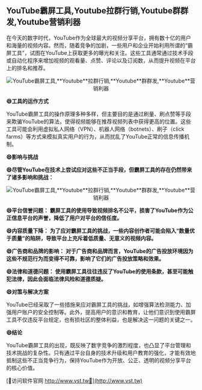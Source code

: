 ## **YouTube霸屏工具,**Youtube**拉群行销,**Youtube**群群发,**Youtube**营销利器**

在今天的数字时代，YouTube作为全球最大的视频分享平台，拥有数十亿的用户和海量的视频内容。然而，随着竞争的加剧，一些用户和企业开始利用所谓的“霸屏工具”，试图在YouTube上获取更多的曝光和关注。这些工具通常通过技术手段或自动化程序来增加视频的观看量、点赞、评论以及订阅数，从而提升视频在平台上的排名和推荐。

 <center><img src="https://vst.tw/MP4/tuiguang/png/6.png" alt="YouTube霸屏工具,**Youtube**拉群行销,**Youtube**群群发,**Youtube**营销利器"></center>

**😄工具的运作方式**

YouTube霸屏工具的操作原理多种多样，但主要目的是通过刷量、刷点赞等手段来欺骗YouTube的算法，使得视频能够在推荐视频列表中获得更高的位置。这些工具可能会利用虚拟私人网络（VPN）、机器人网络（botnets）、刷子（click farms）等方式来模拟真实用户的行为，从而扰乱了YouTube正常的信息传播机制。

**😄影响与挑战**

**😄尽管YouTube在技术上尝试应对这些不正当手段，但霸屏工具的存在仍然带来了诸多影响和挑战：**

 <center><img src="https://vst.tw/MP4/tuiguang/png/6.png" alt="YouTube霸屏工具,**Youtube**拉群行销,**Youtube**群群发,**Youtube**营销利器"></center>

**😄平台信誉问题： 霸屏工具的使用导致视频排名不公平，损害了YouTube作为公正信息平台的声誉，降低了用户对平台的信任度。**

**😄内容质量下降： 为了应对霸屏工具的挑战，一些内容创作者可能会陷入“数量优于质量”的陷阱，导致平台上充斥着低质量、无意义的视频内容。**

**😄广告商和品牌的影响： 对于广告商和品牌而言，YouTube的广告投放环境因为这些不规范行为而变得不可靠，影响了它们的广告投放策略和效果。**

**😄法律和道德问题： 使用霸屏工具往往违反了YouTube的使用条款，甚至可能触犯法律，因此会面临法律风险和道德质疑。**

**😄对策与解决方案**

YouTube已经采取了一些措施来应对霸屏工具的挑战，如增强算法检测能力、加强用户账户的安全控制等。此外，提高用户的意识和教育，让他们意识到使用霸屏工具不仅违反平台规定，也有损社区的整体利益，也是解决这一问题的关键之一。

**😄结论**

YouTube霸屏工具的出现，既反映了数字竞争的激烈程度，也凸显了平台管理和技术挑战的复杂性。只有通过平台自身的技术升级和用户教育的强化，才能有效地抵制这些不正当竞争行为，保持YouTube作为开放、公正、透明的视频分享平台的核心价值。


[👻访问软件官网 http://www.vst.tw👻](http://www.vst.tw)
